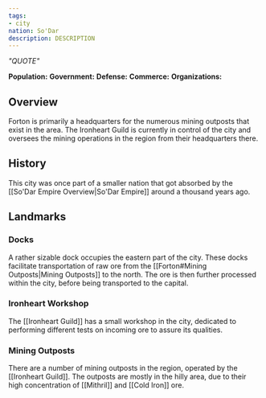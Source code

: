 ```yaml
---
tags:
- city
nation: So'Dar
description: DESCRIPTION
---
```

*"QUOTE"*

**Population:**
**Government:**
**Defense:**
**Commerce:**
**Organizations:**

## Overview
Forton is primarily a headquarters for the numerous mining outposts that exist in the area. The Ironheart Guild is currently in control of the city and oversees the mining operations in the region from their headquarters there.
## History
This city was once part of a smaller nation that got absorbed by the [[So'Dar Empire Overview|So'Dar Empire]] around a thousand years ago.
## Landmarks
### Docks
A rather sizable dock occupies the eastern part of the city. These docks facilitate transportation of raw ore from the [[Forton#Mining Outposts|Mining Outposts]] to the north. The ore is then further processed within the city, before being transported to the capital.
### Ironheart Workshop
The [[Ironheart Guild]] has a small workshop in the city, dedicated to performing different tests on incoming ore to assure its qualities.
### Mining Outposts
There are a number of mining outposts in the region, operated by the [[Ironheart Guild]]. The outposts are mostly in the hilly area, due to their high concentration of [[Mithril]] and [[Cold Iron]] ore.